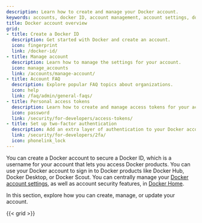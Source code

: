 ```yaml
---
description: Learn how to create and manage your Docker account.
keywords: accounts, docker ID, account management, account settings, docker account, docker home
title: Docker account overview
grid:
- title: Create a Docker ID
  description: Get started with Docker and create an account.
  icon: fingerprint
  link: /docker-id/
- title: Manage account
  description: Learn how to manage the settings for your account.
  icon: manage_accounts
  link: /accounts/manage-account/
- title: Account FAQ
  description: Explore popular FAQ topics about organizations.
  icon: help
  link: /faq/admin/general-faqs/
- title: Personal access tokens
  description: Learn how to create and manage access tokens for your account.
  icon: password
  link: /security/for-developers/access-tokens/
- title: Set up two-factor authentication
  description: Add an extra layer of authentication to your Docker account.
  link: /security/for-developers/2fa/
  icon: phonelink_lock
---
```


You can create a Docker account to secure a Docker ID, which is a username for your account that lets you access Docker products. You can use your Docker account to sign in to Docker products like Docker Hub, Docker Desktop, or Docker Scout. You can centrally manage your [Docker account settings](https://app.docker.com/settings), as well as account security features, in [Docker Home](https://app.docker.com).

In this section, explore how you can create, manage, or update your account.

{{< grid >}}